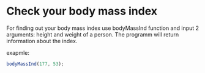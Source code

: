 # Check your body mass index

For finding out your body mass index use bodyMassInd function and input 2 arguments: height and weight of a person. The programm will return information about the index.

exapmle:

```js
bodyMassInd(177, 53);
```

